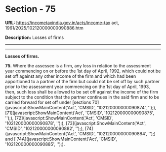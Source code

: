 # Section - 75

**URL:** https://incometaxindia.gov.in/acts/income-tax act, 1961/2025/102120000000090886.htm

**Description:** Losses of firms

---

****  
  
**Losses of firms.**

**75.** Where the assessee is a firm, any loss in relation to the assessment year commencing on or before the 1st day of April, 1992, which could not be set off against any other income of the firm and which had been apportioned to a partner of the firm but could not be set off by such partner prior to the assessment year commencing on the 1st day of April, 1993, then, such loss shall be allowed to be set off against the income of the firm subject to the condition that the partner continues in the said firm and to be carried forward for set off under [sections 70](javascript:ShowMainContent\('Act', 'CMSID', '102120000000090874', ''\);), [71](javascript:ShowMainContent\('Act', 'CMSID', '102120000000090875', ''\);), [72](javascript:ShowMainContent\('Act', 'CMSID', '102120000000090878', ''\);), [73](javascript:ShowMainContent\('Act', 'CMSID', '102120000000090882', ''\);), [74](javascript:ShowMainContent\('Act', 'CMSID', '102120000000090884', ''\);) and [ 74A](javascript:ShowMainContent\('Act', 'CMSID', '102120000000090885', ''\);).